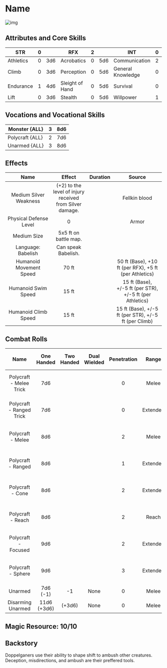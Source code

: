 # Name

![img]()

## Attributes and Core Skills

| STR       | 0 |    | RFX             | 2 |    | INT               | 0 |    |
| --------- | :-: | :-: | --------------- | :-: | :-: | ----------------- | :-: | :-: |
| Athletics | 0 | 3d6 | Acrobatics      | 0 | 5d6 | Communication     | 2 | 5d6 |
| Climb     | 0 | 3d6 | Perception      | 0 | 5d6 | General Knowledge | 0 | 3d6 |
| Endurance | 1 | 4d6 | Sleight of Hand | 0 | 5d6 | Survival          | 0 | 3d6 |
| Lift      | 0 | 3d6 | Stealth         | 0 | 5d6 | Willpower         | 1 | 4d6 |

## Vocations and Vocational Skills

| Monster {ALL}   | 3 | 8d6 |
| --------------- | :-: | :-: |
| Polycraft {ALL} | 2 | 7d6 |
| Unarmed {ALL}   | 3 | 8d6 |

## Effects

|          Name          |                            Effect                            | Duration |                          Source                          |
| :---------------------: | :-----------------------------------------------------------: | :------: | :-------------------------------------------------------: |
| Medium Silver Weakness | (+2) to the level of injury<br />received from Silver damage. |          |                       Fellkin blood                       |
| Physical Defense Level |                               0                               |          |                           Armor                           |
|       Medium Size       |                     5x5 ft on battle map.                     |          |                                                          |
|   Language: Babelish   |                      Can speak Babelish.                      |          |                                                          |
| Humanoid Movement Speed |                             70 ft                             |          |   50 ft (Base), +10 ft (per RFX), +5 ft (per Athletics)   |
|   Humanoid Swim Speed   |                             15 ft                             |          | 15 ft (Base), +/-5 ft (per STR), +/-5 ft (per Athletics) |
|  Humanoid Climb Speed  |                             15 ft                             |          |   15 ft (Base), +/-5 ft (per STR), +/-5 ft (per Climb)   |

## Combat Rolls

|           Name           | One<br />Handed | Two<br />Handed | Dual<br />Wielded | Penetration | Range |      Damage<br />Types      | Engageable<br />Opponents | Area Of<br />Effect | Resource<br />Class |
| :----------------------: | :--------------: | :-------------: | :---------------: | :---------: | :---: | :--------------------------: | :-----------------------: | :-----------------: | :-----------------: |
| Polycraft - Melee Trick |       7d6       |                |                  |      0      | Melee | Slash, Bludgeon, Hew, Pierce |           Rapid           |                    |        None        |
| Polycraft - Ranged Trick |       7d6       |                |                  |      0      | Extended | Slash, Bludgeon, Hew, Pierce |         Standard         |                    |        None        |
|    Polycraft - Melee    |       8d6       |                |                  |      2      | Melee | Slash, Bludgeon, Hew, Pierce |           Rapid           |                    |      1 (Ichor)      |
|    Polycraft - Ranged    |       8d6       |                |                  |      1      | Extended | Slash, Bludgeon, Hew, Pierce |         Standard         |                    |      1 (Ichor)      |
|     Polycraft - Cone     |       8d6       |                |                  |      2      | Extended | Slash, Bludgeon, Hew, Pierce |          Focused          |        Cone        |      1 (Ichor)      |
|    Polycraft - Reach    |       8d6       |                |                  |      2      | Reach | Slash, Bludgeon, Hew, Pierce |           Rapid           |                    |      1 (Ichor)      |
|   Polycraft - Focused   |       9d6       |                |                  |      2      | Extended | Slash, Bludgeon, Hew, Pierce |          Focused          |                    |      1 (Ichor)      |
|    Polycraft - Sphere    |       9d6       |                |                  |      3      | Extended | Slash, Bludgeon, Hew, Pierce |          Focused          |       Sphere       |      2 (Ichor)      |
|         Unarmed         |  7d6<br />(-1)  |       -1       |       None       |      0      | Melee |           Bludgeon           |           Rapid           |        None        |        None        |
|    Disarming Unarmed    | 11d6<br />(+3d6) |     (+3d6)     |       None       |      0      | Melee |           Bludgeon           |           Rapid           |        None        |        None        |

## Magic Resource: 10/10

## Backstory

Doppelganers use their ability to shape shift to ambush other creatures. Deception, misdirections, and ambush are their preffered tools.
